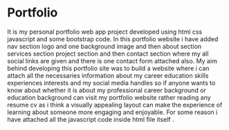 # Portfolio
It is my personal portfolio web app project developed using html css javascript and some bootstrap code. In this portfolio website i have added nav section logo and one background image and then about section services section project section and then contact section where my all social links are given and there is one contact form attached also.
My aim behind developing this portfolio site was to build a website where i can attach all the necessaries information about my career education skills experiences interests and my social media handles so if anyone wants to know about whether it is about my professional career background or education background can visit my portfolio website rather reading any resume cv as i think a visually appealing layout can make the experience of learning about someone more engaging and enjoyable.
For some reason i have attached all the javascript code inside html file itself .
